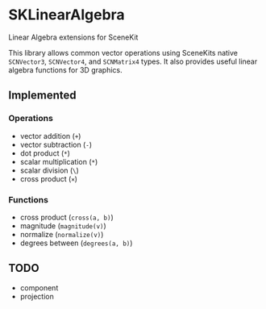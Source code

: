# SKLinearAlgebra

Linear Algebra extensions for SceneKit

This library allows common vector operations using SceneKits native
`SCNVector3`, `SCNVector4`, and `SCNMatrix4` types. It also provides
useful linear algebra functions for 3D graphics.

## Implemented

### Operations

- vector addition (`+`)
- vector subtraction (`-`)
- dot product (`*`)
- scalar multiplication (`*`)
- scalar division (`\`)
- cross product (`×`)

### Functions

- cross product (`cross(a, b)`)
- magnitude (`magnitude(v)`)
- normalize (`normalize(v)`)
- degrees between (`degrees(a, b)`)

## TODO

- component
- projection